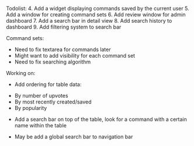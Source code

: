 Todolist:
4. Add a widget displaying commands saved by the current user
5. Add a window for creating command sets
6. Add review window for admin dashboard
7. Add a search bar in detail view
8. Add search history to dashboard
9. Add filtering system to search bar

Command sets:
* Need to fix textarea for commands later
* Might want to add visibility for each command set
* Need to fix searching algorithm

Working on:
- Add ordering for table data:
+ By number of upvotes
+ By most recently created/saved
+ By popularity

- Add a search bar on top of the table, look for a command with a certain name within the table

- May be add a global search bar to navigation bar